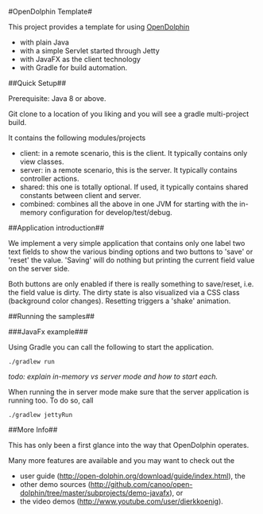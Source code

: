 #OpenDolphin Template#

This project provides a template for using [OpenDolphin](http://open-dolphin.org) 

- with plain Java 
- with a simple Servlet started through Jetty
- with JavaFX as the client technology
- with Gradle for build automation.

##Quick Setup##

Prerequisite: Java 8 or above.

Git clone to a location of you liking and you will see a gradle multi-project build.

It contains the following modules/projects
- client: in a remote scenario, this is the client. It typically contains only view classes.
- server: in a remote scenario, this is the server. It typically contains controller actions.
- shared: this one is totally optional. If used, it typically contains shared constants between client and server.
- combined: combines all the above in one JVM for starting with the in-memory configuration for develop/test/debug.

##Application introduction##

We implement a very simple application that contains only one label two text fields to show the various binding options
and two buttons to 'save' or 'reset' the value. 'Saving' will do nothing but printing the current field value
on the server side.

Both buttons are only enabled if there is really something to save/reset, i.e. the field value is dirty.
The dirty state is also visualized via a CSS class (background color changes).
Resetting triggers a 'shake' animation.

##Running the samples##

###JavaFx example###

Using Gradle you can call the following to start the application.

    ./gradlew run 

*todo: explain in-memory vs server mode and how to start each.*


When running the in server mode make sure that the server application is running too. To do so, call

    ./gradlew jettyRun

##More Info##

This has only been a first glance into the way that OpenDolphin operates.

Many more features are available and you may want to check out the
- user guide (http://open-dolphin.org/download/guide/index.html), the
- other demo sources (http://github.com/canoo/open-dolphin/tree/master/subprojects/demo-javafx), or
- the video demos (http://www.youtube.com/user/dierkkoenig).
